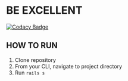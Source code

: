 # BE EXCELLENT

[![Codacy Badge](https://api.codacy.com/project/badge/Grade/4bfee267d00d42e39665bd71028bf651)](https://www.codacy.com/app/maximillianaza/be_main_app?utm_source=github.com&utm_medium=referral&utm_content=b3xc3113n7/be_main_app&utm_campaign=badger)

## HOW TO RUN

1. Clone repository
2. From your CLI, navigate to project directory
3. Run ``rails s``


